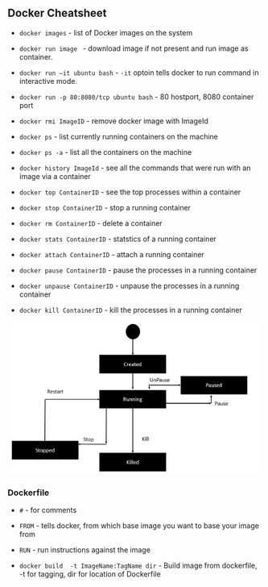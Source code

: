 ## Docker Cheatsheet
- `docker images` - list of Docker images on the system

- `docker run image ` - download image if not present and run image as container.

- `docker run –it ubuntu bash` -  `-it` optoin tells docker to run command in interactive mode.

- `docker run -p 80:8080/tcp ubuntu bash` - 80 hostport, 8080 container port

- `docker rmi ImageID` - remove docker image with ImageId

- `docker ps` - list currently running containers on the machine

- `docker ps -a` - list all the containers on the machine

- `docker history ImageId` - see all the commands that were run with an image via a container

- `docker top ContainerID` - see the top processes within a container

- `docker stop ContainerID` - stop a running container

- `docker rm ContainerID` - delete a container

- `docker stats ContainerID` - statstics of a running container

- `docker attach ContainerID` - attach a running container

- `docker pause ContainerID` - pause the processes in a running container

- `docker unpause ContainerID` - unpause the processes in a running container

- `docker kill ContainerID` - kill the processes in a running container

![Container Lifecycle](https://raw.githubusercontent.com/vishal-pandey/docker-cheatsheet/main/img/container_lifecycle.jpg "Container Lifecycle")


### Dockerfile

- `#` - for comments

- `FROM` - tells docker, from which base image you want to base your image from

- `RUN` - run instructions against the image

- `docker build  -t ImageName:TagName dir` - Build image from dockerfile, -t for tagging, dir for location of Dockerfile















